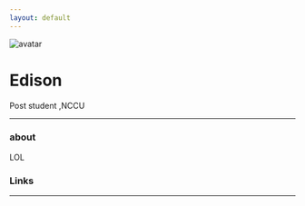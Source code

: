 ```yaml
---
layout: default
---
```



![avatar](avatar.jpg)
# Edison

Post student  ,NCCU

- - -

### about

LOL

### Links



- - -
